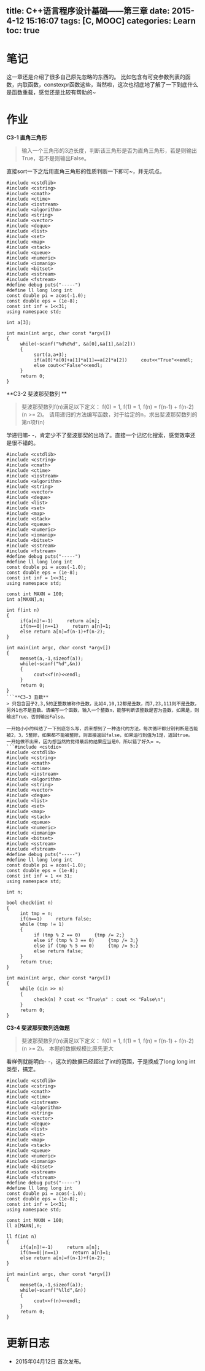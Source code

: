 title: C++语言程序设计基础——第三章
date: 2015-4-12 15:16:07
tags: [C, MOOC]
categories: Learn
toc: true
---
# 笔记
这一章还是介绍了很多自己原先忽略的东西的。
比如包含有可变参数列表的函数，内联函数，constexpr函数这些，当然啦，这次也彻底地了解了一下到底什么是函数重载，感觉还是比较有帮助的~

<!-- more -->

# 作业
**C3-1 直角三角形**
> 输入一个三角形的3边长度，判断该三角形是否为直角三角形，若是则输出True，若不是则输出False。

直接sort一下之后用直角三角形的性质判断一下即可~，并无坑点。
```#include <cstdio>
#include <cstdlib>
#include <cstring>
#include <cmath>
#include <ctime>
#include <iostream>
#include <algorithm>
#include <string>
#include <vector>
#include <deque>
#include <list>
#include <set>
#include <map>
#include <stack>
#include <queue>
#include <numeric>
#include <iomanip>
#include <bitset>
#include <sstream>
#include <fstream>
#define debug puts("-----")
#define ll long long int
const double pi = acos(-1.0);
const double eps = (1e-8);
const int inf = 1<<31;
using namespace std;

int a[3];

int main(int argc, char const *argv[])
{
     while(~scanf("%d%d%d", &a[0],&a[1],&a[2]))
     {
          sort(a,a+3);
          if(a[0]*a[0]+a[1]*a[1]==a[2]*a[2])     cout<<"True"<<endl;
          else cout<<"False"<<endl;
     }
     return 0;
}
```
**C3-2 斐波那契数列 **
> 斐波那契数列f(n)满足以下定义：
> f(0) = 1, f(1) = 1, f(n) = f(n-1) + f(n-2) (n >= 2)。
> 请用递归的方法编写函数，对于给定的n，求出斐波那契数列的第n项f(n)

学递归嘛- -，肯定少不了斐波那契的出场了。直接一个记忆化搜索，感觉效率还是很不错的。
```#include <cstdio>
#include <cstdlib>
#include <cstring>
#include <cmath>
#include <ctime>
#include <iostream>
#include <algorithm>
#include <string>
#include <vector>
#include <deque>
#include <list>
#include <set>
#include <map>
#include <stack>
#include <queue>
#include <numeric>
#include <iomanip>
#include <bitset>
#include <sstream>
#include <fstream>
#define debug puts("-----")
#define ll long long int
const double pi = acos(-1.0);
const double eps = (1e-8);
const int inf = 1<<31;
using namespace std;

const int MAXN = 100;
int a[MAXN],n;

int f(int n)
{
     if(a[n]!=-1)     return a[n];
     if(n==0||n==1)     return a[n]=1;
     else return a[n]=f(n-1)+f(n-2);
}

int main(int argc, char const *argv[])
{
     memset(a,-1,sizeof(a));
     while(~scanf("%d",&n))
     {
          cout<<f(n)<<endl;
     }
     return 0;
}
```**C3-3 丑数**
> 只包含因子2,3,5的正整数被称作丑数，比如4,10,12都是丑数，而7,23,111则不是丑数，另外1也不是丑数。请编写一个函数，输入一个整数n，能够判断该整数是否为丑数，如果是，则输出True，否则输出False。

一开始小小的纠结了一下到底怎么写，后来想到了一种迭代的方法，每次循环都分别判断是否能被2，3，5整除，如果都不能被整除，则直接返回false，如果运行到值为1是，返回true。
一开始做不出来，因为想当然的觉得最后的结果应当是0，所以错了好久= =。
```#include <cstdio>
#include <cstdlib>
#include <cstring>
#include <cmath>
#include <ctime>
#include <iostream>
#include <algorithm>
#include <string>
#include <vector>
#include <deque>
#include <list>
#include <set>
#include <map>
#include <stack>
#include <queue>
#include <numeric>
#include <iomanip>
#include <bitset>
#include <sstream>
#include <fstream>
#define debug puts("-----")
#define ll long long int
const double pi = acos(-1.0);
const double eps = (1e-8);
const int inf = 1 << 31;
using namespace std;

int n;

bool check(int n)
{
     int tmp = n;
     if(n==1)     return false;
     while (tmp != 1)
     {
          if (tmp % 2 == 0)     {tmp /= 2;}
          else if (tmp % 3 == 0)     {tmp /= 3;}
          else if (tmp % 5 == 0)     {tmp /= 5;}
          else return false;
     }
     return true;
}

int main(int argc, char const *argv[])
{
     while (cin >> n)
     {
          check(n) ? cout << "True\n" : cout << "False\n";
     }
     return 0;
}
```
**C3-4 斐波那契数列选做题**
> 斐波那契数列f(n)满足以下定义：
> f(0) = 1, f(1) = 1, f(n) = f(n-1) + f(n-2) (n >= 2)。
> 本题的数据规模比原先更大

看样例就能明白- -，这次的数据已经超过了int的范围，于是换成了long long int类型，搞定。
```#include <cstdio>
#include <cstdlib>
#include <cstring>
#include <cmath>
#include <ctime>
#include <iostream>
#include <algorithm>
#include <string>
#include <vector>
#include <deque>
#include <list>
#include <set>
#include <map>
#include <stack>
#include <queue>
#include <numeric>
#include <iomanip>
#include <bitset>
#include <sstream>
#include <fstream>
#define debug puts("-----")
#define ll long long int
const double pi = acos(-1.0);
const double eps = (1e-8);
const int inf = 1<<31;
using namespace std;

const int MAXN = 100;
ll a[MAXN],n;

ll f(int n)
{
     if(a[n]!=-1)     return a[n];
     if(n==0||n==1)     return a[n]=1;
     else return a[n]=f(n-1)+f(n-2);
}

int main(int argc, char const *argv[])
{
     memset(a,-1,sizeof(a));
     while(~scanf("%lld",&n))
     {
          cout<<f(n)<<endl;
     }
     return 0;
}
```
# 更新日志
- 2015年04月12日 首次发布。
